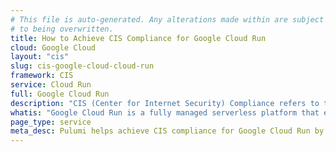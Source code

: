 ```yaml
---
# This file is auto-generated. Any alterations made within are subject
# to being overwritten.
title: How to Achieve CIS Compliance for Google Cloud Run
cloud: Google Cloud
layout: "cis"
slug: cis-google-cloud-cloud-run
framework: CIS
service: Cloud Run
full: Google Cloud Run
description: "CIS (Center for Internet Security) Compliance refers to the adherence to security best practices outlined by the CIS, a nonprofit organization that develops globally recognized security standards. These best practices are known as CIS Controls and CIS Benchmarks, which provide guidelines for securing various technologies and systems, including operating systems, cloud services, network devices, and software."
whatis: "Google Cloud Run is a fully managed serverless platform that enables developers to run stateless containers directly on top of Google's scalable infrastructure. It automatically scales your containers based on incoming requests, and you only pay for the resources you use. Cloud Run supports both HTTP and gRPC requests, making it ideal for web applications, APIs, and microservices."
page_type: service
meta_desc: Pulumi helps achieve CIS compliance for Google Cloud Run by enforcing security, cost, and compliance requirements. Speak with an expert to get started.
---
```


